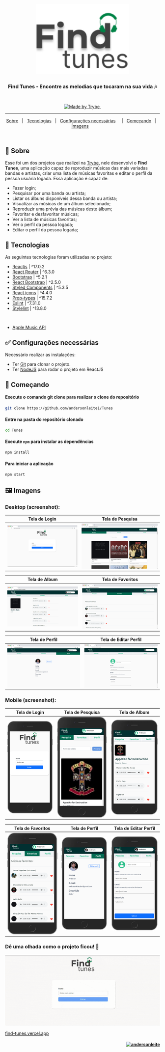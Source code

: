<h1 align="center">

<img src="src/images/logo.png" alt="Find Tunes" width="300px"/>

</h1>

  <h3 align="center">Find Tunes - Encontre as melodias que tocaram na sua vida 🎶</h3>
  <br>

  <p align="center">
    <a href="https://www.betrybe.com/">
      <img alt="Made by Trybe" src="https://img.shields.io/badge/Proposto%20Por-Trybe-green?style=square">
    </a>
    <a href="https://www.linkedin.com/in/andersonleitedev/">
      <img alt="" src="https://img.shields.io/badge/Resolvido%20Por-Anderson%20Leite-blue?style=square">
    </a>
  </p>

---

<p align="center">
  <a href="#dart-sobre">Sobre</a> &#xa0; | &#xa0; 
  <a href="#rocket-tecnologias">Tecnologias</a> &#xa0; | &#xa0;
  <a href="#white_check_mark-configurações-necessárias">Configurações necessárias</a> &#xa0; &#xa0; | &#xa0;
   <a href="#checkered_flag-começando">Começando</a> &#xa0; | &#xa0;
  <a href="#framed_picture-imagens">Imagens</a> &#xa0; &#xa0;
</p>

<br>

## :dart: Sobre ##

Esse foi um dos projetos que realizei na [Trybe](https://www.betrybe.com/), nele desenvolvi  o **Find Tunes**, uma aplicação capaz de reproduzir músicas das mais variadas bandas e artistas, criar uma lista de músicas favoritas e editar o perfil da pessoa usuária logada. Essa aplicação é capaz de:


- Fazer login;
- Pesquisar por uma banda ou artista;
- Listar os álbuns disponíveis dessa banda ou artista;
- Visualizar as músicas de um álbum selecionado;
- Reproduzir uma prévia das músicas deste álbum;
- Favoritar e desfavoritar músicas;
- Ver a lista de músicas favoritas;
- Ver o perfil da pessoa logada;
- Editar o perfil da pessoa logada;

## :rocket: Tecnologias ##

As seguintes tecnologias foram utilizadas no projeto:

- [Reactjs](https://reactjs.org/) | ^17.0.2
- [React Router](https://reactrouter.com/en/main) | ^6.3.0
- [Bootstrap](https://getbootstrap.com/) | ^5.2.1
- [React Bootstrap](https://react-bootstrap.github.io/) | ^2.5.0
- [Styled Components](https://styled-components.com/) | ^5.3.5
- [React icons](https://react-icons.github.io/react-icons/) | ^4.4.0
- [Prop-types](https://www.npmjs.com/package/prop-types) | ^15.7.2
- [Eslint](https://eslint.org/) | ^7.31.0
- [Stylelint](https://stylelint.io/) | ^13.8.0

<br/>

- [Apple Music API](https://developer.apple.com/documentation/applemusicapi/)

## :white_check_mark: Configurações necessárias ##

<p>Necessário realizar as instalações:</p>

- Ter [Git](https://git-scm.com/) para clonar o projeto.
- Ter [NodeJS](https://nodejs.org/en/) para rodar o projeto em ReactJS

## :checkered_flag: Começando ##

#### Execute o comando git clone para realizar o clone do repositório

```bash
git clone https://github.com/andersonleite1/Tunes
```

#### Entre na pasta do repositório clonado
```bash
cd Tunes
```

#### Execute `npm` para instalar as dependências
```bash
npm install
```

#### Para iniciar a aplicação
```bash
npm start
```

## :framed_picture: Imagens ##

### Desktop (screenshot):

| Tela de Login  | Tela de Pesquisa | 
| --- | --- |
| <img src="screenshots/Tunes-login.png" /> | <img src="screenshots/Tunes-search.png" /> | 

| Tela de Album | Tela de Favoritos |
| --- | --- |
| <img src="screenshots/Tunes-album.png" /> | <img src="screenshots/Tunes-favorites.png" /> | 

| Tela de Perfil | Tela de Editar Perfil |
| --- | --- |
| <img src="screenshots/Tunes-profile.png" /> | <img src="screenshots/Tunes-edit-profile.png" /> |

### Mobile (screenshot):

| Tela de Login | Tela de Pesquisa | Tela de Album | 
| --- | --- | --- |
| <img src="screenshots/Tunes-login-mobile.png" width='275px' /> | <img src="screenshots/Tunes-search-mobile.png" width='275px' /> | <img src="screenshots/Tunes-album-mobile.png" width='275px' /> |

| Tela de Favoritos | Tela de Perfil | Tela de Editar Perfil | 
| --- | --- | --- |
| <img src="screenshots/Tunes-favorites-mobile.png" width='275px' /> | <img src="screenshots/Tunes-profile-mobile.png" width='275px' /> | <img src="screenshots/Tunes-edit-profile-mobile.png" width='275px' /> |


### Dê uma olhada como o projeto ficou! :eyes:

![Find Tunes](src/images/findtunes.gif)

[find-tunes.vercel.app](https://find-tunes.vercel.app/)

<h4 align="right">
  <a href="https://www.linkedin.com/in/andersonleitedev/">
    <img src="https://i.ibb.co/vHJWtxz/andersonleite.png" alt="andersonleite" border="0" width="250px">
  </a>
</h4>

